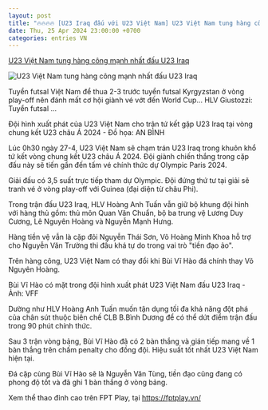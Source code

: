 ```yaml
---
layout: post
title: "🔥🔥🔥🔥 [U23 Iraq đấu với U23 Việt Nam] U23 Việt Nam tung hàng công mạnh nhất đấu U23 Iraq"
date: Thu, 25 Apr 2024 23:00:00 +0700
categories: entries VN
---
```

[U23 Việt Nam tung hàng công mạnh nhất đấu U23 Iraq](https://tuoitre.vn/u23-viet-nam-tung-hang-cong-manh-nhat-dau-u23-iraq-20240426212909928.htm)

![U23 Việt Nam tung hàng công mạnh nhất đấu U23 Iraq](https://cdn1.tuoitre.vn/zoom/600_315/471584752817336320/2024/4/26/match-apgs-1797201-17141412229741402887150-343-290-1206-1939-crop-17141412783231223437194.jpg)

Tuyển futsal Việt Nam để thua 2-3 trước tuyển futsal Kyrgyzstan ở vòng play-off nên đánh mất cơ hội giành vé vớt đến World Cup... HLV Giustozzi: Tuyển futsal ...

Đội hình xuất phát của U23 Việt Nam cho trận tứ kết gặp U23 Iraq tại vòng chung kết U23 châu Á 2024 - Đồ họa: AN BÌNH

Lúc 0h30 ngày 27-4, U23 Việt Nam sẽ chạm trán U23 Iraq trong khuôn khổ tứ kết vòng chung kết U23 châu Á 2024. Đội giành chiến thắng trong cặp đấu này sẽ tiến gần đến tấm vé chính thức dự Olympic Paris 2024.

Giải đấu có 3,5 suất trực tiếp tham dự Olympic. Đội đứng thứ tư tại giải sẽ tranh vé ở vòng play-off với Guinea (đại diện từ châu Phi).

Trong trận đấu U23 Iraq, HLV Hoàng Anh Tuấn vẫn giữ bộ khung đội hình với hàng thủ gồm: thủ môn Quan Văn Chuẩn, bộ ba trung vệ Lương Duy Cương, Lê Nguyên Hoàng và Nguyễn Mạnh Hưng.

Hàng tiền vệ vẫn là cặp đôi Nguyễn Thái Sơn, Võ Hoàng Minh Khoa hỗ trợ cho Nguyễn Văn Trường thi đấu khá tự do trong vai trò "tiền đạo ảo".

Trên hàng công, U23 Việt Nam có thay đổi khi Bùi Vĩ Hào đá chính thay Võ Nguyên Hoàng.

Bùi Vĩ Hào có mặt trong đội hình xuất phát U23 Việt Nam đấu U23 Iraq - Ảnh: VFF

Dường như HLV Hoàng Anh Tuấn muốn tận dụng tối đa khả năng đột phá của chân sút thuộc biên chế CLB B.Bình Dương để có thể dứt điểm trận đấu trong 90 phút chính thức.

Sau 3 trận vòng bảng, Bùi Vĩ Hào đã có 2 bàn thắng và gián tiếp mang về 1 bàn thắng trên chấm penalty cho đồng đội. Hiệu suất tốt nhất U23 Việt Nam hiện tại.

Đá cặp cùng Bùi Vĩ Hào sẽ là Nguyễn Văn Tùng, tiền đạo cũng đang có phong độ tốt và đã ghi 1 bàn thắng ở vòng bảng.

Xem thể thao đỉnh cao trên FPT Play, tại https://fptplay.vn/

